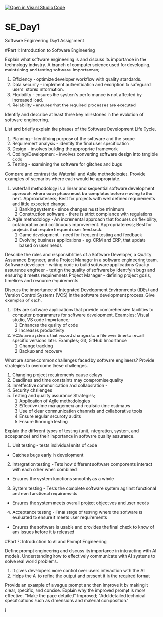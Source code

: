 [![Open in Visual Studio Code](https://classroom.github.com/assets/open-in-vscode-2e0aaae1b6195c2367325f4f02e2d04e9abb55f0b24a779b69b11b9e10269abc.svg)](https://classroom.github.com/online_ide?assignment_repo_id=18412411&assignment_repo_type=AssignmentRepo)
# SE_Day1
Software Engineering Day1 Assignment

#Part 1: Introduction to Software Engineering

Explain what software engineering is and discuss its importance in the technology industry.
A branch of computer science used for developing, maintaining and testing software.
Importances;
1. Efficiency - optimize developer workflow with quality standards.
2. Data security - implement authentication and encription to safeguard users' stored information.
3. Flexibility - ensures the system's performance is not affected by increased load.
4. Reliability - ensures that the required processes are executed


Identify and describe at least three key milestones in the evolution of software engineering.


List and briefly explain the phases of the Software Development Life Cycle.
1. Planning - Identifying purpose of the software and the scope
2. Requirement analysis - identify the final user specification
3. Design - involves building the appropriae framework
4. Coding/Development - involves converting software design into tangible code
5. Testing - examining the software for glitches and bugs


Compare and contrast the Waterfall and Agile methodologies. Provide examples of scenarios where each would be appropriate.
1. waterfall methodology is a linear and sequential software development approach where each phase must be completed before moving to the next.
   Appropriatesess;
   Best for projects with well defined requirements and little expected change.
   1. Banking systems - since changes must be minimum
   2. Construction software - there is strict compliance with regulations
3. Agile methodology - An incremental approach that focuses on flexibility, collaboration and continuous improvement.
   Appropriateness;
   Best for projects that require frequent user feedback.
   1. Game development - need for frequent testing and feedback
   2. Evolving business applications - eg, CRM and ERP, that update based on user needs

   
Describe the roles and responsibilities of a Software Developer, a Quality Assurance Engineer, and a Project Manager in a software engineering team.
Software developer - writing code to build software applications
Quality assurance engineer - testign the quality of software by identifyin bugs and ensuring it meets requiremnets
Project Manager - defining project goals, timelines and resource requirements


Discuss the importance of Integrated Development Environments (IDEs) and Version Control Systems (VCS) in the software development process. Give examples of each.
1. IDEs are software applications that provide comprehensive facilities to computer programmers for software development.
   Examples; Visual studio, VS code
   Importance;
   1. Enhances the quality of code
   2. Increases productivity
3. VCSs are systems that record changes to a file over time to recall specific versions later.
   Examples; Git, GitHub
   Importance;
   1. Change tracking
   2. Backup and recovery
   
What are some common challenges faced by software engineers? Provide strategies to overcome these challenges.
1. Changing project requirements cause delays
2. Deadlines and time constaints may compromise quality
3. Inneffective communication and collaboration -
4. Security challenges
5. Testing and quality assurance
   Strategies;
   1. Application of Agile methodologies
   2. Effective time management and realistic time estimates
   3. Use of clear communication channels and collaborative tools
   4. Ensure regular securoty audits
   5. Ensure thorough testing


Explain the different types of testing (unit, integration, system, and acceptance) and their importance in software quality assurance.
1. Unit testing - tests individual units of code
- Catches bugs early in development
2. Intergration testing - Tets how different software components interact with each other when combined
- Ensures the system functions smoothly as a whole
3. System testing - Tests the complete software system against functional and non functional requirements
- Ensures the system meets overall project objectives and user needs
4. Acceptance testing - Final stage of testing where the software is evaluated to ensure it meets user requirements
- Ensures the software is usable and provides the final check to know of any issues before it is released
  
#Part 2: Introduction to AI and Prompt Engineering


Define prompt engineering and discuss its importance in interacting with AI models.
Understanding how to effectively communicate with AI systems to solve real world problems.
1. It gives developers more control over users interaction with the AI
2. Helps the AI to refine the output and present it in the required format

Provide an example of a vague prompt and then improve it by making it clear, specific, and concise. Explain why the improved prompt is more effective.
"Make the page detailed"
Improved; "Add detailed technical specifications such as dimensions and material composition."

i
